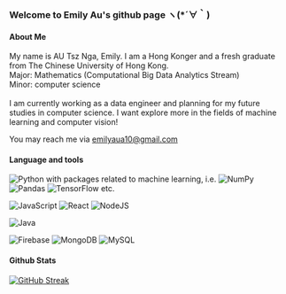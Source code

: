 ### Welcome to Emily Au's github page ヽ(*´∀｀)

<h4>About Me</h4>
My name is AU Tsz Nga, Emily. I am a Hong Konger and a fresh graduate from The Chinese University of Hong Kong.</br>
Major: Mathematics (Computational Big Data Analytics Stream)</br>
Minor: computer science
</br></br>
I am currently working as a data engineer and planning for my future studies in computer science.
I want explore more in the fields of machine learning and computer vision!

You may reach me via emilyaua10@gmail.com

<h4>Language and tools</h4>

![Python](https://img.shields.io/badge/python-3670A0?style=for-the-badge&logo=python&logoColor=ffdd54)
with packages related to machine learning, i.e. ![NumPy](https://img.shields.io/badge/numpy-%23013243.svg?style=for-the-badge&logo=numpy&logoColor=white) ![Pandas](https://img.shields.io/badge/pandas-%23150458.svg?style=for-the-badge&logo=pandas&logoColor=white) ![TensorFlow](https://img.shields.io/badge/TensorFlow-%23FF6F00.svg?style=for-the-badge&logo=TensorFlow&logoColor=white) etc.

![JavaScript](https://img.shields.io/badge/javascript-%23323330.svg?style=for-the-badge&logo=javascript&logoColor=%23F7DF1E)
![React](https://img.shields.io/badge/react-%2320232a.svg?style=for-the-badge&logo=react&logoColor=%2361DAFB)
![NodeJS](https://img.shields.io/badge/node.js-6DA55F?style=for-the-badge&logo=node.js&logoColor=white)

![Java](https://img.shields.io/badge/java-%23ED8B00.svg?style=for-the-badge&logo=java&logoColor=white)

![Firebase](https://img.shields.io/badge/Firebase-039BE5?style=for-the-badge&logo=Firebase&logoColor=white)
![MongoDB](https://img.shields.io/badge/MongoDB-%234ea94b.svg?style=for-the-badge&logo=mongodb&logoColor=white)
![MySQL](https://img.shields.io/badge/mysql-%2300000f.svg?style=for-the-badge&logo=mysql&logoColor=white) 

<h4>Github Stats</h4>

[![GitHub Streak](https://streak-stats.demolab.com?user=hea0516&theme=prussian)](https://git.io/streak-stats)

<!--
**hea0516/hea0516** is a ✨ _special_ ✨ repository because its `README.md` (this file) appears on your GitHub profile.

Here are some ideas to get you started:

- 🔭 I’m currently working on ...
- 🌱 I’m currently learning ...
- 👯 I’m looking to collaborate on ...
- 🤔 I’m looking for help with ...
- 💬 Ask me about ...
- 📫 How to reach me: ...
- 😄 Pronouns: ...
- ⚡ Fun fact: ...
-->

